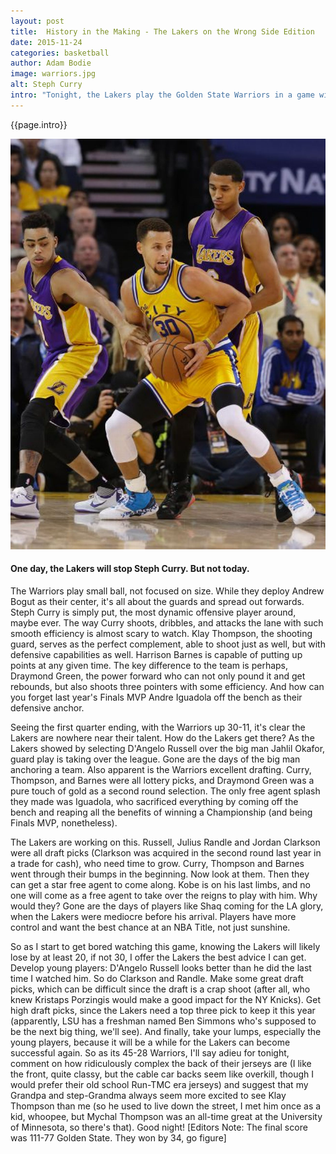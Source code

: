 ```yaml
---
layout: post
title:  History in the Making - The Lakers on the Wrong Side Edition
date: 2015-11-24 
categories: basketball
author: Adam Bodie
image: warriors.jpg
alt: Steph Curry
intro: "Tonight, the Lakers play the Golden State Warriors in a game with the potential of making history.  While the Lakers are used to setting records, tonight it's the Warriors, 15-0, looking for the most consecutive wins the start the season.  Let's be honest, the Lakers have no shot of winning in Golden State.  It's 20-7 as I type this sentence.  But watching the Warriors play, makes me wonder how things have changed drastically in the NBA."
---
```


<div class="article">
<p>{{page.intro}}</p>

<div class="blog-pic">
	<img src="/img/warriors.jpg" data-toggle="tooltip" title="One day, the Lakers will stop Steph Curry.  But not today." class="image block img-responsive">
	<h4>One day, the Lakers will stop Steph Curry.  But not today.</h4>
</div>



<p>The Warriors play small ball, not focused on size.  While they deploy Andrew Bogut as their center, it's all about the guards and spread out forwards.  Steph Curry is simply put, the most dynamic offensive player around, maybe ever.  The way Curry shoots, dribbles, and attacks the lane with such smooth efficiency is almost scary to watch.  Klay Thompson, the shooting guard, serves as the perfect complement, able to shoot just as well, but with defensive capabilities as well.  Harrison Barnes is capable of putting up points at any given time.  The key difference to the team is perhaps, Draymond Green, the power forward who can not only pound it and get rebounds, but also shoots three pointers with some efficiency.  And how can you forget last year's Finals MVP Andre Iguadola off the bench as their defensive anchor.</p>

<p>Seeing the first quarter ending, with the Warriors up 30-11, it's clear the Lakers are nowhere near their talent.  How do the Lakers get there?  As the Lakers showed by selecting D'Angelo Russell over the big man Jahlil Okafor, guard play is taking over the league.  Gone are the days of the big man anchoring a team.  Also apparent is the Warriors excellent drafting.  Curry, Thompson, and Barnes were all lottery picks, and Draymond Green was a pure touch of gold as a second round selection.  The only free agent splash they made was Iguadola, who sacrificed everything by coming off the bench and reaping all the benefits of winning a Championship (and being Finals MVP, nonetheless).</p>

<p>The Lakers are working on this.  Russell, Julius Randle and Jordan Clarkson were all draft picks (Clarkson was acquired in the second round last year in a trade for cash), who need time to grow.  Curry, Thompson and Barnes went through their bumps in the beginning.  Now look at them.  Then they can get a star free agent to come along.  Kobe is on his last limbs, and no one will come as a free agent to take over the reigns to play with him.  Why would they?  Gone are the days of players like Shaq coming for the LA glory, when the Lakers were mediocre before his arrival.  Players have more control and want the best chance at an NBA Title, not just sunshine.</p>

<p>So as I start to get bored watching this game, knowing the Lakers will likely lose by at least 20, if not 30, I offer the Lakers the best advice I can get.  Develop young players: D'Angelo Russell looks better than he did the last time I watched him.  So do Clarkson and Randle.  Make some great draft picks, which can be difficult since the draft is a crap shoot (after all, who knew Kristaps Porzingis would make a good impact for the NY Knicks).  Get high draft picks, since the Lakers need a top three pick to keep it this year (apparently, LSU has a freshman named Ben Simmons who's supposed to be the next big thing, we'll see).  And finally, take your lumps, especially the young players, because it will be a while for the Lakers can become successful again.  So as its 45-28 Warriors, I'll say adieu for tonight, comment on how ridiculously complex the back of their jerseys are (I like the front, quite classy, but the cable car backs seem like overkill, though I would prefer their old school Run-TMC era jerseys) and suggest that my Grandpa and step-Grandma always seem more excited to see Klay Thompson than me (so he used to live down the street, I met him once as a kid, whoopee, but Mychal Thompson was an all-time great at the University of Minnesota, so there's that).  Good night! [Editors Note: The final score was 111-77 Golden State.  They won by 34, go figure]</p>
</div>